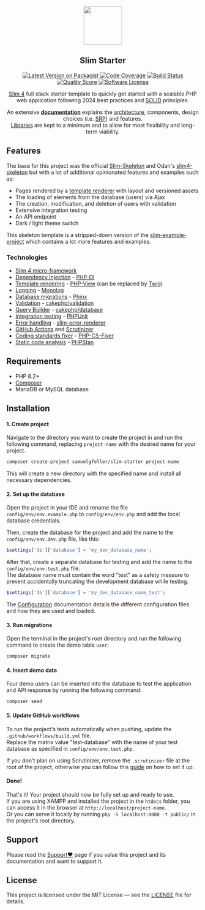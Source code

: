 <div align="center">
<a href="https://github.com/samuelgfeller/slim-starter">
<img src="https://github.com/samuelgfeller/slim-example-project/assets/31797204/8e39b63f-adbf-443c-8ed9-dc5924fd4e0c" width="100px">  
</a>

## Slim Starter

[![Latest Version on Packagist](https://img.shields.io/github/release/samuelgfeller/slim-starter.svg)](https://packagist.org/packages/samuelgfeller/slim-starter)
[![Code Coverage](https://scrutinizer-ci.com/g/samuelgfeller/slim-starter/badges/coverage.png?b=master)](https://scrutinizer-ci.com/g/samuelgfeller/slim-starter/?branch=master)
[![Build Status](https://scrutinizer-ci.com/g/samuelgfeller/slim-starter/badges/build.png?b=master)](https://scrutinizer-ci.com/g/samuelgfeller/slim-starter/build-status/master)
[![Quality Score](https://img.shields.io/scrutinizer/quality/g/samuelgfeller/slim-starter.svg)](https://scrutinizer-ci.com/g/samuelgfeller/slim-starter/?branch=master)
[![Software License](https://img.shields.io/badge/license-MIT-brightgreen.svg)](LICENSE)

[Slim 4](https://www.slimframework.com/) full stack starter template to
quickly get started with a scalable PHP web application following 2024 best practices and
[SOLID](https://en.wikipedia.org/wiki/SOLID) principles.

An extensive [**documentation**](https://github.com/samuelgfeller/slim-example-project/wiki) explains
the [architecture](https://github.com/samuelgfeller/slim-example-project/wiki/Architecture), components,
design choices (i.e. 
[SRP](https://github.com/samuelgfeller/slim-example-project/wiki/Single-Responsibility-Principle-(SRP)))
and features.  
[Libraries](https://github.com/samuelgfeller/slim-example-project/wiki/Libraries-and-Framework)
are kept to a minimum and to allow for most flexibility and long-term viability.

</div>

## Features

The base for this project was the official
[Slim-Skeleton](https://github.com/slimphp/Slim-Skeleton) and
Odan's [slim4-skeleton](https://github.com/odan/slim4-skeleton)
but with a lot of additional opinionated
features and examples such as:

* Pages rendered by a [template renderer](https://github.com/samuelgfeller/slim-example-project/wiki/Template-rendering) 
with layout and versioned assets
* The loading of elements from the database (users) via Ajax
* The creation, modification, and deletion of users with validation
* Extensive integration testing
* An API endpoint
* Dark / light theme switch

This skeleton template is a stripped-down version of the
[slim-example-project](https://github.com/samuelgfeller/slim-example-project) which contains 
a lot more features and examples.

### Technologies

* [Slim 4 micro-framework](https://github.com/slimphp/Slim)
* [Dependency Injection](https://github.com/samuelgfeller/slim-example-project/wiki/Dependency-Injection) - [PHP-DI](https://php-di.org/)
* [Template rendering](https://github.com/samuelgfeller/slim-example-project/wiki/Template-rendering) - [PHP-View](https://github.com/slimphp/PHP-View) 
(can be replaced by [Twig](https://twig.symfony.com/))
* [Logging](https://github.com/samuelgfeller/slim-example-project/wiki/Logging) - [Monolog](https://github.com/Seldaek/monolog)
* [Database migrations](https://github.com/samuelgfeller/slim-example-project/wiki/Database-Migrations) - [Phinx](https://phinx.org/)
* [Validation](https://github.com/samuelgfeller/slim-example-project/wiki/Validation) - [cakephp/validation](https://book.cakephp.org/4/en/core-libraries/validation.html)
* [Query Builder](https://github.com/samuelgfeller/slim-example-project/wiki/Repository-and-Query-Builder) - [cakephp/database](https://book.cakephp.org/5/en/orm/query-builder.html)
* [Integration testing](https://github.com/samuelgfeller/slim-example-project/wiki/Writing-Tests) - [PHPUnit](https://github.com/sebastianbergmann/phpunit/)
* [Error handling](https://github.com/samuelgfeller/slim-example-project/wiki/Error-Handling) - [slim-error-renderer](https://github.com/samuelgfeller/slim-error-renderer)
* [GitHub Actions](https://github.com/samuelgfeller/slim-example-project/wiki/GitHub-Actions) and [Scrutinizer](https://github.com/samuelgfeller/slim-example-project/wiki/How-to-set-up-Scrutinizer)
* [Coding standards fixer](https://github.com/samuelgfeller/slim-example-project/wiki/Coding-Standards-Fixer) - [PHP-CS-Fixer](https://github.com/PHP-CS-Fixer/PHP-CS-Fixer)
* [Static code analysis](https://github.com/samuelgfeller/slim-example-project/wiki/PHPStan-Static-Code-Analysis) - [PHPStan](https://github.com/phpstan/phpstan)

## Requirements
* PHP 8.2+
* [Composer](https://github.com/samuelgfeller/slim-example-project/wiki/Composer)
* MariaDB or MySQL database

## Installation
#### 1. Create project
Navigate to the directory you want to create the project in and run the following 
command, replacing `project-name` with the desired name for your project.
```bash
composer create-project samuelgfeller/slim-starter project-name
```
This will create a new directory with the specified name and install all 
necessary dependencies.

#### 2. Set up the database
Open the project in your IDE and rename the file `config/env/env.example.php` to `config/env/env.php` 
and add the local database credentials.  

Then, create the database for the project and add the name to the `config/env/env.dev.php` 
file, like this:
```php
$settings['db']['database'] = 'my_dev_database_name';
```
After that, create a separate database for testing and add the name to the `config/env/env.test.php` 
file.   
The database name must contain the word "test" as a safety measure to prevent 
accidentally truncating the development database while testing.
```php
$settings['db']['database'] = 'my_dev_database_name_test';
```

The [Configuration](https://github.com/samuelgfeller/slim-example-project/wiki/Configuration) 
documentation details the different configuration files and how they are used and loaded. 

#### 3. Run migrations
Open the terminal in the project's root directory and run the following command to create the 
demo table `user`:
```bash
composer migrate
```

#### 4. Insert demo data
Four demo users can be inserted into the database to test the application and API response by
running the following command:

```bash
composer seed
```

#### 5. Update GitHub workflows

To run the project's tests automatically when pushing, update the 
`.github/workflows/build.yml` file.   
Replace the matrix value "test-database" with the name of 
your test database as specified in `config/env/env.test.php`.

If you don't plan on using Scrutinizer, remove the `.scrutinizer` file at the root of the project,
otherwise you can follow this
[guide](https://github.com/samuelgfeller/slim-example-project/wiki/How-to-set-up-Scrutinizer)
on how to set it up.

#### Done!
That's it! Your project should now be fully set up and ready to use.  
If you are using XAMPP and installed the project in the `htdocs` folder, you can access it 
in the browser at `http://localhost/project-name`.  
Or you can serve it locally by running `php -S localhost:8080 -t public/` in the project's root 
directory.

## Support

Please read the [Support❤️](https://github.com/samuelgfeller/slim-example-project/wiki/Support❤️) page
if you value this project and its documentation and want to support it.

## License

This project is licensed under the MIT License — see the
[LICENSE](https://github.com/samuelgfeller/slim-example-project/blob/master/LICENSE) file for details.
